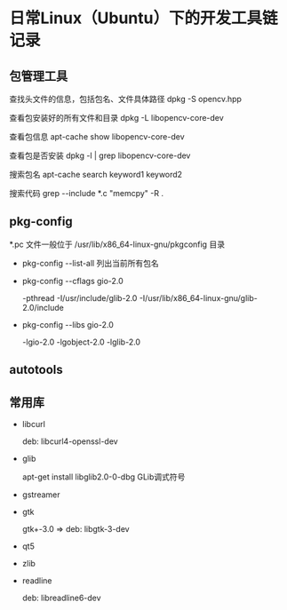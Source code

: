 # 日常Linux（Ubuntu）下的开发工具链记录

## 包管理工具

查找头文件的信息，包括包名、文件具体路径
dpkg -S opencv.hpp

查看包安装好的所有文件和目录
dpkg -L libopencv-core-dev

查看包信息
apt-cache show libopencv-core-dev

查看包是否安装
dpkg -l | grep libopencv-core-dev

搜索包名
apt-cache search keyword1 keyword2

搜索代码
grep --include \*.c "memcpy" -R .


## pkg-config

*.pc 文件一般位于 /usr/lib/x86_64-linux-gnu/pkgconfig 目录

* pkg-config --list-all 列出当前所有包名
* pkg-config --cflags gio-2.0
    
    -pthread -I/usr/include/glib-2.0 -I/usr/lib/x86_64-linux-gnu/glib-2.0/include

* pkg-config --libs gio-2.0

    -lgio-2.0 -lgobject-2.0 -lglib-2.0

## autotools

## 常用库

* libcurl

    deb: libcurl4-openssl-dev

* glib

    apt-get install libglib2.0-0-dbg GLib调式符号
 
* gstreamer
* gtk
   
    gtk+-3.0 => deb: libgtk-3-dev

* qt5
* zlib
* readline

    deb: libreadline6-dev
